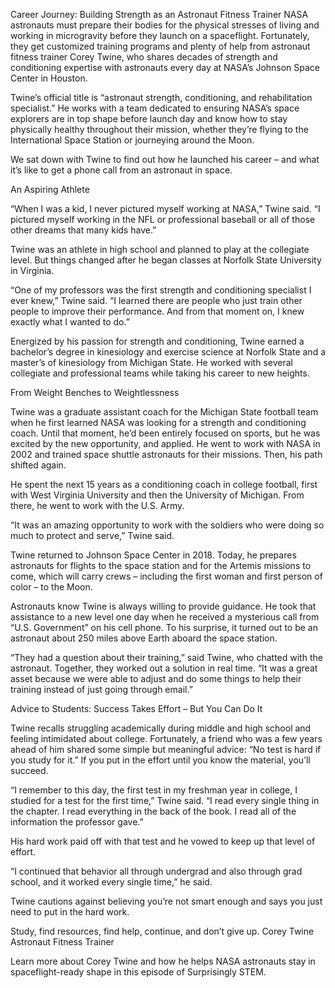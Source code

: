 Career Journey: Building Strength as an Astronaut Fitness Trainer 
 NASA astronauts must prepare their bodies for the physical stresses of living and working in microgravity before they launch on a spaceflight. Fortunately, they get customized training programs and plenty of help from astronaut fitness trainer Corey Twine, who shares decades of strength and conditioning expertise with astronauts every day at NASA’s Johnson Space Center in Houston.

Twine’s official title is “astronaut strength, conditioning, and rehabilitation specialist.” He works with a team dedicated to ensuring NASA’s space explorers are in top shape before launch day and know how to stay physically healthy throughout their mission, whether they’re flying to the International Space Station or journeying around the Moon.

We sat down with Twine to find out how he launched his career – and what it’s like to get a phone call from an astronaut in space.

An Aspiring Athlete

“When I was a kid, I never pictured myself working at NASA,” Twine said. “I pictured myself working in the NFL or professional baseball or all of those other dreams that many kids have.”

Twine was an athlete in high school and planned to play at the collegiate level. But things changed after he began classes at Norfolk State University in Virginia.

“One of my professors was the first strength and conditioning specialist I ever knew,” Twine said. “I learned there are people who just train other people to improve their performance. And from that moment on, I knew exactly what I wanted to do.”

Energized by his passion for strength and conditioning, Twine earned a bachelor’s degree in kinesiology and exercise science at Norfolk State and a master’s of kinesiology from Michigan State. He worked with several collegiate and professional teams while taking his career to new heights.

From Weight Benches to Weightlessness

Twine was a graduate assistant coach for the Michigan State football team when he first learned NASA was looking for a strength and conditioning coach. Until that moment, he’d been entirely focused on sports, but he was excited by the new opportunity, and applied. He went to work with NASA in 2002 and trained space shuttle astronauts for their missions. Then, his path shifted again.

He spent the next 15 years as a conditioning coach in college football, first with West Virginia University and then the University of Michigan. From there, he went to work with the U.S. Army.

“It was an amazing opportunity to work with the soldiers who were doing so much to protect and serve,” Twine said.

Twine returned to Johnson Space Center in 2018. Today, he prepares astronauts for flights to the space station and for the Artemis missions to come, which will carry crews – including the first woman and first person of color – to the Moon.

Astronauts know Twine is always willing to provide guidance. He took that assistance to a new level one day when he received a mysterious call from “U.S. Government” on his cell phone. To his surprise, it turned out to be an astronaut about 250 miles above Earth aboard the space station.

“They had a question about their training,” said Twine, who chatted with the astronaut. Together, they worked out a solution in real time. “It was a great asset because we were able to adjust and do some things to help their training instead of just going through email.”

Advice to Students: Success Takes Effort – But You Can Do It

Twine recalls struggling academically during middle and high school and feeling intimidated about college. Fortunately, a friend who was a few years ahead of him shared some simple but meaningful advice: “No test is hard if you study for it.” If you put in the effort until you know the material, you’ll succeed.

“I remember to this day, the first test in my freshman year in college, I studied for a test for the first time,” Twine said. “I read every single thing in the chapter. I read everything in the back of the book. I read all of the information the professor gave.”

His hard work paid off with that test and he vowed to keep up that level of effort.

“I continued that behavior all through undergrad and also through grad school, and it worked every single time,” he said.

Twine cautions against believing you’re not smart enough and says you just need to put in the hard work.

Study, find resources, find help, continue, and don’t give up. Corey Twine Astronaut Fitness Trainer

Learn more about Corey Twine and how he helps NASA astronauts stay in spaceflight-ready shape in this episode of Surprisingly STEM.
